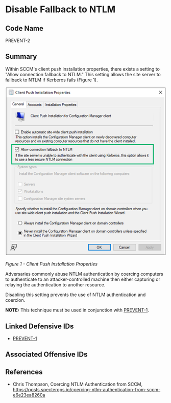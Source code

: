# Disable Fallback to NTLM

## Code Name
PREVENT-2

## Summary
Within SCCM's client push installation properties, there exists a setting to "Allow connection fallback to NTLM." This setting allows the site server to fallback to NTLM if Kerberos fails (Figure 1).

![Figure 1](./prevent-2_ntlm-fallback.png)

_Figure 1 - Client Push Installation Properties_

Adversaries commonly abuse NTLM authentication by coercing computers to authenticate to an attacker-controlled machine then either capturing or relaying the authentication to another resource.

Disabling this setting prevents the use of NTLM authentication and coercion.

**NOTE:** This technique must be used in conjunction with [PREVENT-1](../PREVENT-1/prevent-1_description.md). 



## Linked Defensive IDs
- [PREVENT-1](../PREVENT-1/prevent-1_description.md)

## Associated Offensive IDs

## References
- Chris Thompson, Coercing NTLM Authentication from SCCM, https://posts.specterops.io/coercing-ntlm-authentication-from-sccm-e6e23ea8260a